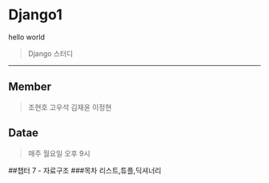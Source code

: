 # Django1
hello world

> Django 스터디
------

## Member
> 조현호 고우석 김재윤 이정현

## Datae
> 매주 월요일 오후 9시

##챕터 7 - 자료구조
###목차 리스트,튜플,딕셔너리
